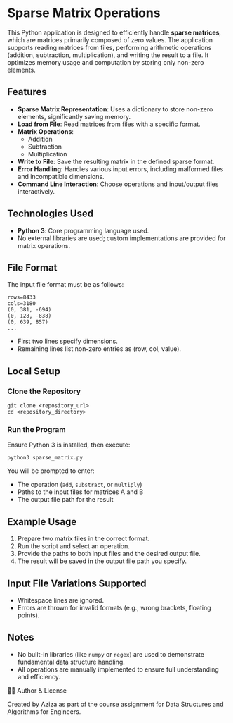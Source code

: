 
# Sparse Matrix Operations

This Python application is designed to efficiently handle **sparse matrices**, which are matrices primarily composed of zero values. The application supports reading matrices from files, performing arithmetic operations (addition, subtraction, multiplication), and writing the result to a file. It optimizes memory usage and computation by storing only non-zero elements.

## Features

- **Sparse Matrix Representation**: Uses a dictionary to store non-zero elements, significantly saving memory.
- **Load from File**: Read matrices from files with a specific format.
- **Matrix Operations**:
  - Addition
  - Subtraction
  - Multiplication
- **Write to File**: Save the resulting matrix in the defined sparse format.
- **Error Handling**: Handles various input errors, including malformed files and incompatible dimensions.
- **Command Line Interaction**: Choose operations and input/output files interactively.

## Technologies Used

- **Python 3**: Core programming language used.
- No external libraries are used; custom implementations are provided for matrix operations.

## File Format

The input file format must be as follows:

```
rows=8433
cols=3180
(0, 381, -694)
(0, 128, -838)
(0, 639, 857)
...
```

- First two lines specify dimensions.
- Remaining lines list non-zero entries as (row, col, value).

## Local Setup

### Clone the Repository

```
git clone <repository_url>
cd <repository_directory>
```

### Run the Program

Ensure Python 3 is installed, then execute:

```
python3 sparse_matrix.py
```

You will be prompted to enter:

- The operation (`add`, `substract`, or `multiply`)
- Paths to the input files for matrices A and B
- The output file path for the result

## Example Usage

1. Prepare two matrix files in the correct format.
2. Run the script and select an operation.
3. Provide the paths to both input files and the desired output file.
4. The result will be saved in the output file path you specify.

## Input File Variations Supported

- Whitespace lines are ignored.
- Errors are thrown for invalid formats (e.g., wrong brackets, floating points).

## Notes

- No built-in libraries (like `numpy` or `regex`) are used to demonstrate fundamental data structure handling.
- All operations are manually implemented to ensure full understanding and efficiency.

👨‍🏫 Author & License

Created by Aziza as part of the course assignment for Data Structures and Algorithms for Engineers.


